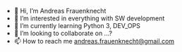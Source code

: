 - 👋 Hi, I’m Andreas Frauenknecht
- 👀 I’m interested in everything with SW development
- 🌱 I’m currently learning Python 3, DEV_OPS
- 💞️ I’m looking to collaborate on ...?
- 📫 How to reach me andreas.frauenknecht@gmail.com

<!---
andreas-frauenknecht/andreas-frauenknecht is a ✨ special ✨ repository because its `README.md` (this file) appears on your GitHub profile.
You can click the Preview link to take a look at your changes.
--->
